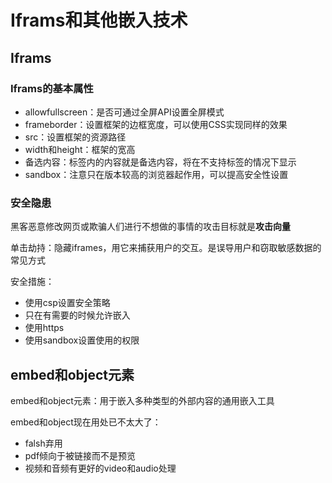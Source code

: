 # Iframs和其他嵌入技术
## Iframs
### Iframs的基本属性
- allowfullscreen：是否可通过全屏API设置全屏模式
- frameborder：设置框架的边框宽度，可以使用CSS实现同样的效果
- src：设置框架的资源路径
- width和height：框架的宽高
- 备选内容：标签内的内容就是备选内容，将在不支持标签的情况下显示
- sandbox：注意只在版本较高的浏览器起作用，可以提高安全性设置

### 安全隐患
黑客恶意修改网页或欺骗人们进行不想做的事情的攻击目标就是**攻击向量**

单击劫持：隐藏iframes，用它来捕获用户的交互。是误导用户和窃取敏感数据的常见方式

安全措施：
- 使用csp设置安全策略
- 只在有需要的时候允许嵌入
- 使用https
- 使用sandbox设置使用的权限

## embed和object元素
embed和object元素：用于嵌入多种类型的外部内容的通用嵌入工具

embed和object现在用处已不太大了：
- falsh弃用
- pdf倾向于被链接而不是预览
- 视频和音频有更好的video和audio处理

